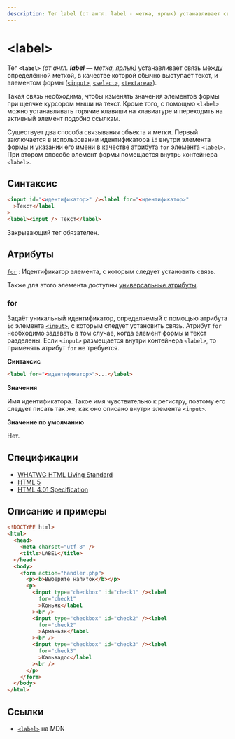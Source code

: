 ```yaml
---
description: Тег label (от англ. label - метка, ярлык) устанавливает связь между определённой меткой, в качестве которой обычно выступает текст, и элементом формы input, select, textarea
---
```


# &lt;label&gt;

Тег **`<label>`** _(от англ. **label** — метка, ярлык)_ устанавливает связь между определённой меткой, в качестве которой обычно выступает текст, и элементом формы ([`<input>`](input.md), [`<select>`](select.md), [`<textarea>`](textarea.md)).

Такая связь необходима, чтобы изменять значения элементов формы при щелчке курсором мыши на текст. Кроме того, с помощью `<label>` можно устанавливать горячие клавиши на клавиатуре и переходить на активный элемент подобно ссылкам.

Существует два способа связывания объекта и метки. Первый заключается в использовании идентификатора `id` внутри элемента формы и указании его имени в качестве атрибута `for` элемента `<label>`. При втором способе элемент формы помещается внутрь контейнера `<label>`.

## Синтаксис

```html
<input id="<идентификатор>" /><label for="<идентификатор>"
  >Текст</label
>
<label><input /> Текст</label>
```

Закрывающий тег обязателен.

## Атрибуты

[`for`](#for)
: Идентификатор элемента, с которым следует установить связь.

Также для этого элемента доступны [универсальные атрибуты](uni-attr.md).

### for

Задаёт уникальный идентификатор, определяемый с помощью атрибута `id` элемента [`<input>`](input.md), с которым следует установить связь. Атрибут `for` необходимо задавать в том случае, когда элемент формы и текст разделены. Если `<input>` размещается внутри контейнера `<label>`, то применять атрибут `for` не требуется.

**Синтаксис**

```html
<label for="<идентификатор>">...</label>
```

**Значения**

Имя идентификатора. Такое имя чувствительно к регистру, поэтому его следует писать так же, как оно описано внутри элемента `<input>`.

**Значение по умолчанию**

Нет.

## Спецификации

- [WHATWG HTML Living Standard](https://html.spec.whatwg.org/multipage/forms.html#the-label-element)
- [HTML 5](http://www.w3.org/TR/html5/forms.html#the-label-element)
- [HTML 4.01 Specification](http://www.w3.org/TR/html401/interact/forms.html#h-17.9.1)

## Описание и примеры

```html
<!DOCTYPE html>
<html>
  <head>
    <meta charset="utf-8" />
    <title>LABEL</title>
  </head>
  <body>
    <form action="handler.php">
      <p><b>Выберите напиток</b></p>
      <p>
        <input type="checkbox" id="check1" /><label
          for="check1"
          >Коньяк</label
        ><br />
        <input type="checkbox" id="check2" /><label
          for="check2"
          >Арманьяк</label
        ><br />
        <input type="checkbox" id="check3" /><label
          for="check3"
          >Кальвадос</label
        ><br />
      </p>
    </form>
  </body>
</html>
```

## Ссылки

- [`<label>`](https://developer.mozilla.org/ru/docs/Web/HTML/Element/label) на MDN
